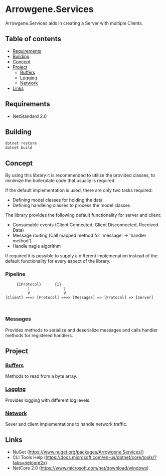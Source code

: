 Arrowgene.Services
===
Arrowgene.Services aids in creating a Server with multiple Clients.

## Table of contents
- [Requirements](#requirements)
- [Building](#building)
- [Concept](#concept)
- [Project](#project)
  - [Buffers](#buffers)
  - [Logging](#logging)
  - [Network](#network)
- [Links](#links)

## Requirements
- NetStandard 2.0

## Building
```
dotnet restore
dotnet build
```

## Concept

By using this library it is recommended to utilize the provided classes,
to minimize the boilerplate code that usually is required.

If the default implementation is used, there are only two tasks required:
- Defining model classes for holding the data
- Defining handleing classes to process the model classes

The library provides the following default functionality for server and client:
- Consumable events (Client Connected, Client Disconnected, Received Data)
- Message routing (Call mapped method for 'message' -> 'handler method')
- Handle nagle algorithm

If required it is possible to supply a different implemenation instead of the default functionality for every aspect of the library.


### Pipeline




```
     {IProtocol}      {I}
          |               |
          V               V
[Client] =+=> [Protocol] =+=> [Messages] => [Protocol] => [Server]



```

### Messages

Provides methods to serialize and deserialize messages and 
calls handler methods for registered handlers.


## Project

### [Buffers](./Arrowgene.Services/Buffers)
Methods to read from a byte array.

### [Logging](./Arrowgene.Services/Logging)    
Provides logging with different log levels.

### [Network](./Arrowgene.Services/Network)    
Sever and client implementations to handle network traffic.

## Links

- NuGet (https://www.nuget.org/packages/Arrowgene.Services/)
- CLI Tools Help (https://docs.microsoft.com/en-us/dotnet/core/tools/?tabs=netcore2x)
- NetCore 2.0 (https://www.microsoft.com/net/download/windows)